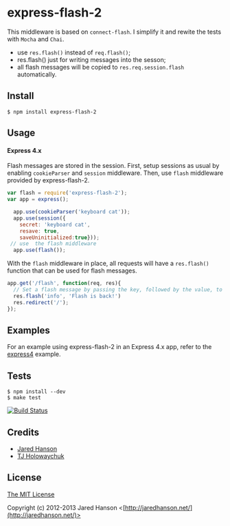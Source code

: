 # express-flash-2

This middleware is based on `connect-flash`. I simplify it and rewite the tests with `Mocha` and `Chai`.

* use `res.flash()` instead of `req.flash()`;
* res.flash() just for writing messages into the sesson;
* all flash messages will be copied to `res.req.session.flash` automatically.

## Install

    $ npm install express-flash-2

## Usage

#### Express 4.x

Flash messages are stored in the session.  First, setup sessions as usual by
enabling `cookieParser` and `session` middleware.  Then, use `flash` middleware
provided by express-flash-2.

```javascript
var flash = require('express-flash-2');
var app = express();

  app.use(cookieParser('keyboard cat'));
  app.use(session({
    secret: 'keyboard cat',
    resave: true,
    saveUninitialized:true}));
 // use  the flash middleware 
  app.use(flash());
```

With the `flash` middleware in place, all requests will have a `res.flash()` function
that can be used for flash messages.

```javascript
app.get('/flash', function(req, res){
  // Set a flash message by passing the key, followed by the value, to res.flash().
  res.flash('info', 'Flash is back!')
  res.redirect('/');
});
```

## Examples

For an example using express-flash-2 in an Express 4.x app, refer to the [express4](https://github.com/jack2gs/express-flash-2/tree/master/examples/express4)
example.

## Tests

    $ npm install --dev
    $ make test

[![Build Status](https://secure.travis-ci.org/jaredhanson/connect-flash.png)](http://travis-ci.org/jaredhanson/connect-flash)

## Credits

  - [Jared Hanson](http://github.com/jaredhanson)
  - [TJ Holowaychuk](https://github.com/visionmedia)

## License

[The MIT License](http://opensource.org/licenses/MIT)

Copyright (c) 2012-2013 Jared Hanson <[http://jaredhanson.net/](http://jaredhanson.net/)>
